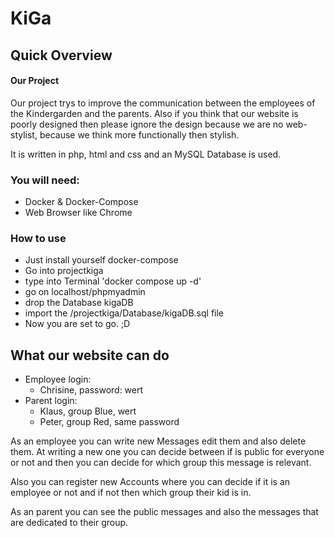 # KiGa
## Quick Overview
#### Our Project
Our project trys to improve the communication between the employees of the Kindergarden and the parents. Also if you think that our website is poorly designed then please ignore the design because we are no web-stylist, because we think more functionally then stylish.

It is written in php, html and css and an MySQL Database is used.

### You will need:

- Docker & Docker-Compose
- Web Browser like Chrome


### How to use
 - Just install yourself docker-compose
 - Go into projectkiga
 - type into Terminal 'docker compose up -d'
 - go on localhost/phpmyadmin
 - drop the Database kigaDB
 - import the /projectkiga/Database/kigaDB.sql file
 - Now you are set to go. ;D

## What our website can do
 - Employee login:
    - Chrisine, password: wert
 - Parent login:
    - Klaus, group Blue, wert
    - Peter, group Red, same password

As an employee you can write new Messages edit them and also delete them. At writing a new one you can decide between if is public for everyone or not and then you can decide for which group this message is relevant.

Also you can register new Accounts where you can decide if it is an employee or not and if not then which group their kid is in.

 As an parent you can see the public messages and also the messages that are dedicated to their group.
